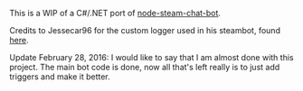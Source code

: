 This is a WIP of a C#/.NET port of [node-steam-chat-bot](https://github.com/Steam-Chat-Bot/node-steam-chat-bot).

Credits to Jessecar96 for the custom logger used in his steambot, found [here](https://github.com/jessecar96/steambot).

Update February 28, 2016:
	I would like to say that I am almost done with this project. The main bot code is done, now all that's left really is to just add triggers and make it better.